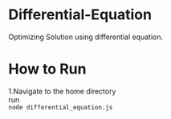 # Differential-Equation
Optimizing Solution using differential equation.

# How to Run
1.Navigate to the home directory <br>
run<br>
```node differential_equation.js```

